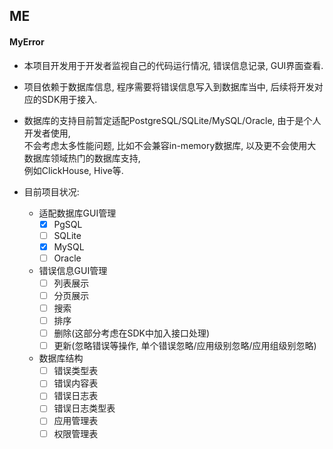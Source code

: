 ## ME
#### MyError

- 本项目开发用于开发者监视自己的代码运行情况, 错误信息记录, GUI界面查看.
- 项目依赖于数据库信息, 程序需要将错误信息写入到数据库当中, 后续将开发对应的SDK用于接入.
- 数据库的支持目前暂定适配PostgreSQL/SQLite/MySQL/Oracle, 由于是个人开发者使用,  
  不会考虑太多性能问题, 比如不会兼容in-memory数据库, 以及更不会使用大数据库领域热门的数据库支持,  
  例如ClickHouse, Hive等.

- 目前项目状况:
  - 适配数据库GUI管理
    - [x] PgSQL
    - [ ] SQLite
    - [x] MySQL
    - [ ] Oracle
  - 错误信息GUI管理
    - [ ] 列表展示
    - [ ] 分页展示
    - [ ] 搜索
    - [ ] 排序
    - [ ] 删除(这部分考虑在SDK中加入接口处理)
    - [ ] 更新(忽略错误等操作, 单个错误忽略/应用级别忽略/应用组级别忽略)
  - 数据库结构
    - [ ] 错误类型表
    - [ ] 错误内容表
    - [ ] 错误日志表
    - [ ] 错误日志类型表
    - [ ] 应用管理表
    - [ ] 权限管理表
